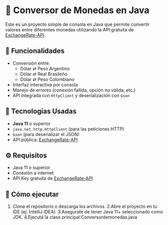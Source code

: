 # 💱 Conversor de Monedas en Java

Este es un proyecto simple de consola en Java que permite convertir valores entre diferentes monedas utilizando la API gratuita de [ExchangeRate-API](https://app.exchangerate-api.com/).

## 📌 Funcionalidades

- Conversión entre:
  - Dólar ⇄ Peso Argentino
  - Dólar ⇄ Real Brasileño
  - Dólar ⇄ Peso Colombiano
- Interfaz interactiva por consola
- Manejo de errores (conexión fallida, opción no válida, etc.)
- API integrada con `HttpClient` y deserialización con `Gson`

## 🧰 Tecnologías Usadas

- **Java 11** o superior
- `java.net.http.HttpClient` (para las peticiones HTTP)
- `Gson` (para deserializar el JSON)
- API pública: [ExchangeRate-API](https://app.exchangerate-api.com/)

## ⚙️ Requisitos

- Java 11 o superior
- Conexión a internet
- API Key gratuita de [ExchangeRate-API](https://app.exchangerate-api.com/)

## 🏁 Cómo ejecutar

1. Clona el repositorio o descarga los archivos.
2.Abre el proyecto en tu IDE (ej: IntelliJ IDEA).
3.Asegurate de tener Java 11+ seleccionado como JDK.
4.Ejecutá la clase principal:Conversordemonedas.java
